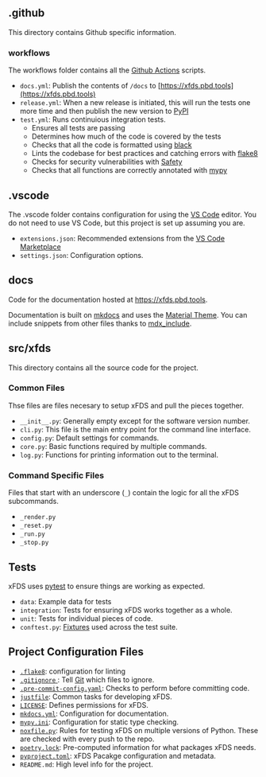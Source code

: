 ## .github

This directory contains Github specific information.

### workflows

The workflows folder contains all the [Github Actions](https://github.com/features/actions) scripts.

- `docs.yml`: Publish the contents of `/docs` to [https://xfds.pbd.tools](https://xfds.pbd.tools)
- `release.yml`: When a new release is initiated, this will run the tests one more time and then publish the new version to [PyPI](https://pypi.org/project/xfds/)
- `test.yml`: Runs continuious integration tests.
    - Ensures all tests are passing
    - Determines how much of the code is covered by the tests
    - Checks that all the code is formatted using [black](https://github.com/psf/black)
    - Lints the codebase for best practices and catching errors with [flake8](https://flake8.pycqa.org/en/latest/)
    - Checks for security vulnerabilities with [Safety](https://github.com/pyupio/safety)
    - Checks that all functions are correctly annotated with [mypy](http://mypy-lang.org/)

## .vscode

The .vscode folder contains configuration for using the [VS Code](https://code.visualstudio.com/) editor. You do not need to use VS Code, but this project is set up assuming you are.

- `extensions.json`: Recommended extensions from the [VS Code Marketplace](https://marketplace.visualstudio.com/vscode)
- `settings.json`: Configuration options.

## docs

Code for the documentation hosted at https://xfds.pbd.tools.

Documentation is built on [mkdocs](https://www.mkdocs.org/) and uses the [Material Theme](https://squidfunk.github.io/mkdocs-material/). You can include snippets from other files thanks to [mdx_include](https://github.com/neurobin/mdx_include).

## src/xfds

This directory contains all the source code for the project.

### Common Files

Thse files are files necesary to setup xFDS and pull the pieces together.

- `__init__.py`: Generally empty except for the software version number.
- `cli.py`: This file is the main entry point for the command line interface.
- `config.py`: Default settings for commands.
- `core.py`: Basic functions required by multiple commands.
- `log.py`: Functions for printing information out to the terminal.

### Command Specific Files

Files that start with an underscore (`_`) contain the logic for all the xFDS subcommands.

- `_render.py`
- `_reset.py`
- `_run.py`
- `_stop.py`

## Tests

xFDS uses [pytest](https://docs.pytest.org/) to ensure things are working as expected.

- `data`: Example data for tests
- `integration`: Tests for ensuring xFDS works together as a whole.
- `unit`: Tests for individual pieces of code.
- `conftest.py`: [Fixtures](https://docs.pytest.org/en/7.1.x/how-to/fixtures.html) used across the test suite.

## Project Configuration Files

- [`.flake8`](https://flake8.pycqa.org/en/latest/): configuration for linting
- [`.gitignore` ](https://git-scm.com/docs/gitignore): Tell [Git](https://git-scm.com) which files to ignore.
- [`.pre-commit-config.yaml`](https://pre-commit.com/): Checks to perform before committing code.
- [`justfile`](https://github.com/casey/just): Common tasks for developing xFDS.
- [`LICENSE`](https://opensource.org/licenses/MIT): Defines permissions for xFDS.
- [`mkdocs.yml`](https://www.mkdocs.org/): Configuration for documentation.
- [`mypy.ini`](http://mypy-lang.org/): Configuration for static type checking.
- [`noxfile.py`](https://nox.thea.codes/en/stable/): Rules for testing xFDS on multiple versions of Python. These are checked with every push to the repo.
- [`poetry.lock`](https://python-poetry.org/): Pre-computed information for what packages xFDS needs.
- [`pyproject.toml`](https://pip.pypa.io/en/stable/reference/build-system/pyproject-toml/): xFDS Pacakge configuration and metadata.
- `README.md`: High level info for the project.
